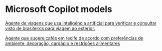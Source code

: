 # Microsoft Copilot models



[Agente de viagens que usa inteligência artificial para verificar e consultar visto de brasileiros para viagem ao exterior. ](https://copilotstudio.microsoft.com/environments/Default-659ce2b8-0714-4198-8c38-dc9b60aabb57/bots/f88b04a3-12fe-ef11-bae3-002248e1405f/overview)

[Agente que sugere cafés em recife de acordo com preferências de ambiente, decoração, cardápio e restrições alimentares](https://copilotstudio.microsoft.com/environments/Default-659ce2b8-0714-4198-8c38-dc9b60aabb57/bots/cr113_agenteDeCafesDeRecife/canvas?__version__=2&enableFileAttachment=true)
